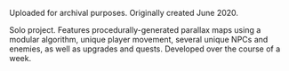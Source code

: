 
Uploaded for archival purposes. Originally created June 2020. 

Solo project. Features procedurally-generated parallax maps using a modular algorithm, unique player movement, several unique NPCs and enemies, as well as upgrades and quests. Developed over the course of a week.
